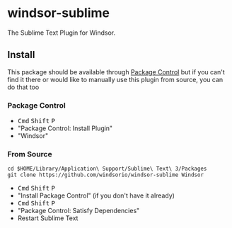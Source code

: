 # windsor-sublime

The Sublime Text Plugin for Windsor.

## Install

This package should be available through [Package Control](https://packagecontrol.io/packages/Windsor) but if you can't find it there or would like to manually use this plugin from source, you can do that too

### Package Control

* <kbd>Cmd</kbd> <kbd>Shift</kbd> <kbd>P</kbd>
* "Package Control: Install Plugin"
* "Windsor"

### From Source

```
cd $HOME/Library/Application\ Support/Sublime\ Text\ 3/Packages
git clone https://github.com/windsorio/windsor-sublime Windsor
```

* <kbd>Cmd</kbd> <kbd>Shift</kbd> <kbd>P</kbd>
* "Install Package Control" (if you don't have it already)
* <kbd>Cmd</kbd> <kbd>Shift</kbd> <kbd>P</kbd>
* "Package Control: Satisfy Dependencies"
* Restart Sublime Text